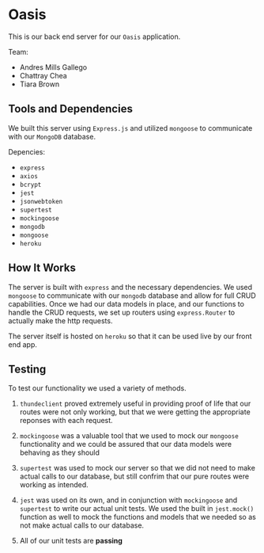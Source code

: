 # Oasis

This is our back end server for our `Oasis` application.

Team:  
- Andres Mills Gallego
- Chattray Chea
- Tiara Brown

## Tools and Dependencies

We built this server using `Express.js` and utilized `mongoose` to communicate with our `MongoDB` database.  

Depencies:

- `express`
- `axios`
- `bcrypt`
- `jest`
- `jsonwebtoken`
- `supertest`
- `mockingoose`
- `mongodb`
- `mongoose`
- `heroku`

## How It Works

The server is built with `express` and the necessary dependencies.  We used `mongoose` to communicate with our `mongodb` database and allow for full CRUD capabilities.  Once we had our data models in place, and our functions to handle the CRUD requests, we set up routers using `express.Router` to actually make the http requests.

The server itself is hosted on `heroku` so that it can be used live by our front end app.

## Testing

To test our functionality we used a variety of methods.  

1. `thundeclient` proved extremely useful in providing proof of life that our routes were not only working, but that we were getting the appropriate reponses with each request.

2. `mockingoose` was a valuable tool that we used to mock our `mongoose` functionality and we could be assured that our data models were behaving as they should

3. `supertest` was used to mock our server so that we did not need to make actual calls to our database, but still confrim that our pure routes were working as intended.

4. `jest` was used on its own, and in conjunction with `mockingoose` and `supertest` to write our actual unit tests.  We used the built in `jest.mock()` function as well to mock the functions and models that we needed so as not make actual calls to our database.

5.  All of our unit tests are **passing** 
